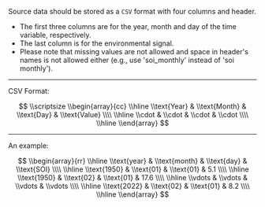 Source data should be stored as a `CSV` format with four columns and header.

* The first three columns are for the year, month and day of the time variable, respectively. 
* The last column is for the environmental signal.
* Please note that missing values are not allowed and space in header's names is not allowed either (e.g., use 'soi_monthly' instead of 'soi monthly').

***
CSV Format:

$$
\\scriptsize
\\begin{array}{cc} 
  \\hline 
  \\text{Year} & \\text{Month} & \\text{Day} & \\text{Value} \\\\
  \\hline       
  \\cdot & \\cdot & \\cdot &        \\cdot \\\\ 
  \\hline 
\\end{array}
$$

*** 
An example:

$$
\\begin{array}{rr}
  \\hline 
  \\text{year} & \\text{month} & \\text{day} & \\text{SOI} \\\\
  \\hline 
  \\text{1950} & \\text{01} & \\text{01} & 5.1 \\\\
  \\hline 
  \\text{1950} & \\text{02} & \\text{01} & 17.6 \\\\
  \\hline 
  \\vdots & \\vdots & \\vdots & \\vdots \\\\
  \\hline 
  \\text{2022} & \\text{02} &  \\text{01} & 8.2 \\\\
  \\hline 
\\end{array}
$$

